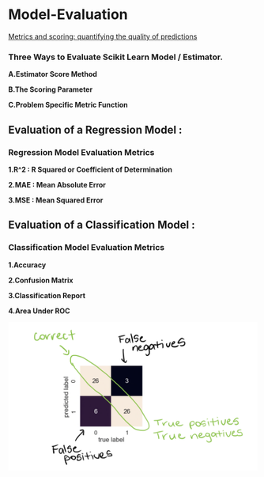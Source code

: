 # Model-Evaluation

[Metrics and scoring: quantifying the quality of predictions](https://scikit-learn.org/stable/modules/model_evaluation.html)

### Three Ways to Evaluate Scikit Learn Model / Estimator.

**A.Estimator Score Method**

**B.The Scoring Parameter**

**C.Problem Specific Metric Function**


## Evaluation of a Regression Model :

### Regression Model Evaluation Metrics

**1.R^2 : R Squared or Coefficient of Determination**

**2.MAE : Mean Absolute Error**

**3.MSE : Mean Squared Error**


## Evaluation of a Classification Model :

### Classification Model Evaluation Metrics

**1.Accuracy**

**2.Confusion Matrix**

**3.Classification Report**

**4.Area Under ROC**

<img src = 'Confusion Matrix Anatomy.png'>
